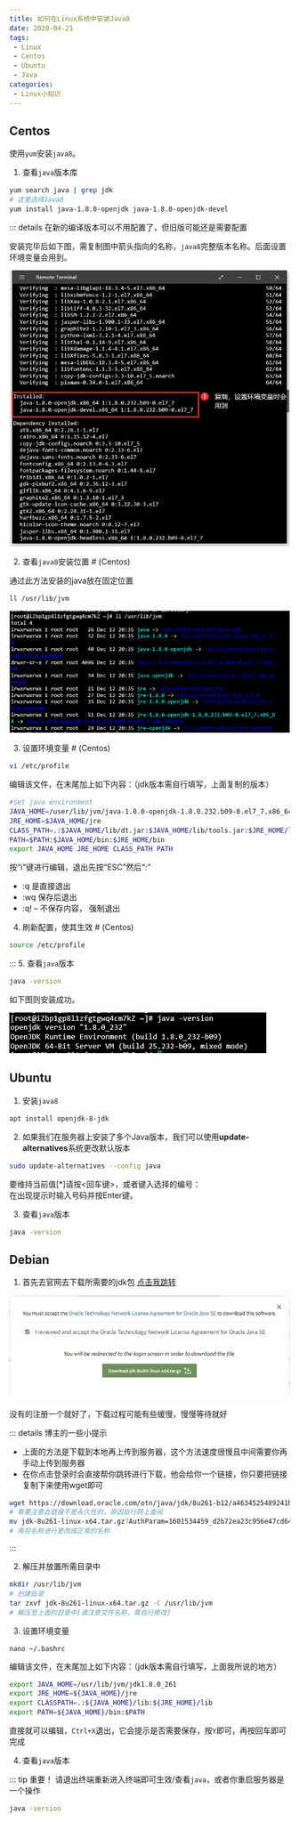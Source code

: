 ```yaml
---
title: 如何在Linux系统中安装Java8
date: 2020-04-21
tags:
 - Linux
 - Centos
 - Ubuntu
 - Java
categories:
 - Linux小知识
---
```

## Centos
使用`yum`安装`java8`。

1. 查看`java`版本库
```bash
yum search java | grep jdk
# 这里选择Java8
yum install java-1.8.0-openjdk java-1.8.0-openjdk-devel
```

::: details 在新的编译版本可以不用配置了，但旧版可能还是需要配置

安装完毕后如下图，需复制图中箭头指向的名称，`java8`完整版本名称。后面设置环境变量会用到。

![复制版本的位置](./images/java8_1.png)

2. 查看`java8`安装位置 # (Centos)

通过此方法安装的java放在固定位置
```bash
ll /usr/lib/jvm
```
![java8固定位置](./images/java8_2.png)

3. 设置环境变量 # (Centos)
```bash
vi /etc/profile
```
编辑该文件，在末尾加上如下内容：（jdk版本需自行填写，上面复制的版本）
```bash {2}
#set java environment
JAVA_HOME=/user/lib/jvm/java-1.8.0-openjdk-1.8.0.232.b09-0.el7_7.x86_64
JRE_HOME=$JAVA_HOME/jre
CLASS_PATH=.:$JAVA_HOME/lib/dt.jar:$JAVA_HOME/lib/tools.jar:$JRE_HOME/lib
PATH=$PATH:$JAVA_HOME/bin:$JRE_HOME/bin
export JAVA_HOME JRE_HOME CLASS_PATH PATH
```
按“i”键进行编辑，退出先按“ESC”然后“:”
- :q 是直接退出
- :wq 保存后退出
- :q! – 不保存内容， 强制退出
4. 刷新配置，使其生效 # (Centos)
```bash
source /etc/profile
```
:::
5. 查看`java`版本
```bash
java -version
```
如下图则安装成功。

![显示版本](./images/java8_3.png)

## Ubuntu
1. 安装`java8`
```bash
apt install openjdk-8-jdk
```
2. 如果我们在服务器上安装了多个Java版本，我们可以使用<b>update-alternatives</b>系统更改默认版本
```bash
sudo update-alternatives --config java
```
要维持当前值[*]请按<回车键>，或者键入选择的编号：<br>
在出现提示时输入号码并按Enter键。

3. 查看`java`版本
```bash
java -version
```

## Debian
1. 首先去官网去下载所需要的jdk包 [点击我跳转](http://www.oracle.com/technetwork/java/javase/downloads/jdk8-downloads-2133151.html)

![](./images/java8_4.png)

没有的注册一个就好了，下载过程可能有些缓慢，慢慢等待就好

::: details 博主的一些小提示
- 上面的方法是下载到本地再上传到服务器，这个方法速度很慢且中间需要你再手动上传到服务器
- 在你点击登录时会直接帮你跳转进行下载，他会给你一个链接，你只要把链接复制下来使用wget即可
``` bash
wget https://download.oracle.com/otn/java/jdk/8u261-b12/a4634525489241b9a9e1aa73d9e118e6/jdk-8u261-linux-x64.tar.gz?AuthParam=1601534459_d2b72ea23c956e47cd64c8b8dc5d868b
# 需要注意此链接不是永久性的，原因自行网上查阅
mv jdk-8u261-linux-x64.tar.gz?AuthParam=1601534459_d2b72ea23c956e47cd64c8b8dc5d868b jdk-8u261-linux-x64.tar.gz
# 再将名称进行更改成正常的名称
```
:::

2. 解压并放置所需目录中
``` bash
mkdir /usr/lib/jvm
# 创建目录
tar zxvf jdk-8u261-linux-x64.tar.gz -C /usr/lib/jvm
# 解压至上面的目录中[请注意文件名称，需自行修改]
```

3. 设置环境变量
```
nano ~/.bashrc
```
编辑该文件，在末尾加上如下内容：（jdk版本需自行填写，上面我所说的地方）
```bash {1}
export JAVA_HOME=/usr/lib/jvm/jdk1.8.0_261
export JRE_HOME=${JAVA_HOME}/jre
export CLASSPATH=.:${JAVA_HOME}/lib:${JRE_HOME}/lib
export PATH=${JAVA_HOME}/bin:$PATH
```
直接就可以编辑，`Ctrl+X`退出，它会提示是否需要保存，按`Y`即可，再按回车即可完成

4. 查看`java`版本

::: tip 重要！
请退出终端重新进入终端即可生效/查看`java`，或者你重启服务器是一个操作
``` bash
java -version
```